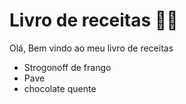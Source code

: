# Livro de receitas :man_cook:

Olá, Bem vindo ao meu livro de receitas

-  Strogonoff de frango
-  Pave
- chocolate  quente
